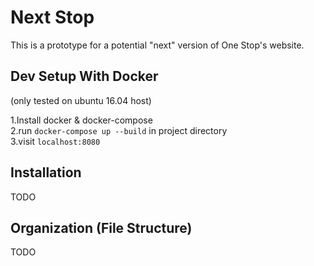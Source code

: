 # Next Stop

This is a prototype for a potential "next" version of One Stop's website.

## Dev Setup With Docker
(only tested on ubuntu 16.04 host) 

 1.Install docker & docker-compose  
 2.run `docker-compose up --build` in project directory  
 3.visit `localhost:8080`  

## Installation

TODO

## Organization (File Structure)

TODO
